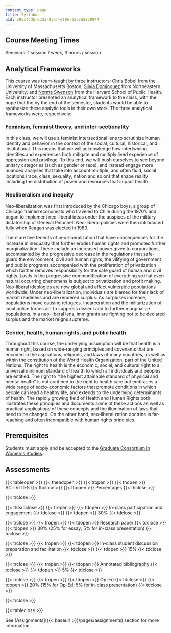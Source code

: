 ```yaml
---
content_type: page
title: Syllabus
uid: 595cfddb-63d3-83b7-ef9e-aa62a82c8944
---
```


Course Meeting Times
--------------------

Seminars: 1 session / week, 3 hours / session

Analytical Frameworks
---------------------

This course was team-taught by three instructors: [Chris Bobel](http://www.faculty.umb.edu/chris_bobel/) from the University of Massachusetts Boston; [Silvia Dominguez](http://www.northeastern.edu/cssh/faculty/silvia-dominguez) from Northeastern University; and [Norma Swenson](http://www.ourbodiesourselves.org/history/obos-founders/norma-swenson/) from the Harvard School of Public Health. Each instructor presented an analytical framework to the class, with the hope that the by the end of the semester, students would be able to synthesize these analytic tools in their own work. The three analytical frameworks were, respectively:

### Feminism, feminist theory, and inter-sectionality

In this class, we will use a feminist intersectional lens to scrutinize human identity and behavior in the context of the social, cultural, historical, and institutional. This means that we will acknowledge how intertwining identities and experiences both mitigate and multiply lived experience of oppression and privilege. To this end, we will push ourselves to see beyond unitary categories (such as gender or race), and instead engage more nuanced analyses that take into account multiple, and often fluid, social locations (race, class, sexuality, nation and so on) that shape reality including the distribution of power and resources that impact health.

### Neoliberalism and inequity

Neo-liberalization was first introduced by the Chicago boys, a group of Chicago trained economists who traveled to Chile during the 1970’s and began to implement neo-liberal ideas under the auspices of the military dictatorship of General Pinochet. Neo-liberal policies were then introduced fully when Reagan was elected in 1980.

There are five tenents of neo-liberalization that have consequences for the increase in inequality that further erodes human rights and promotes further marginalization. These include an increased power given to corporations, accompanied by the progressive decrease in the regulations that safe-guard the environment, civil and human rights; the vilifying of government and public programs accompanied with the proliferation of privatization which further removes responsibility for the safe guard of human and civil rights. Lastly is the progressive commodification of everything so that even natural occurring phenomena is subject to privatization and profit making. Neo-liberal ideologies are now global and affect vulnerable populations worldwide. Under neo-liberalization, individuals are blamed for their lack of market readiness and are rendered surplus. As surpluses increase, populations move causing refugees. Incarceration and the militarization of local police forces act to suppress dissent and to further marginalize populations. In a neo-liberal lens, immigrants are fighting not to be declared surplus and the market reigns supreme.

### Gender, health, human rights, and public health

Throughout this course, the underlying assumption will be that health is a human right, based on wide-ranging principles and covenants that are encoded in the aspirations, religions, and laws of many countries, as well as within the constitution of the World Health Organization, part of the United Nations. The right to health is the economic, social, and cultural right to a universal minimum standard of health to which all individuals and peoples are entitled. The right to "the highest attainable standard of physical and mental health" is not confined to the right to health care but embraces a wide range of socio-economic factors that promote conditions in which people can lead a healthy life, and extends to the underlying determinants of health. The rapidly growing field of Health and Human Rights both illustrates these principles and documents some of these actions as well as practical applications of these concepts and the illumination of laws that need to be changed. On the other hand, neo-liberalization doctrine is far-reaching and often incompatible with human rights principles.

Prerequisites
-------------

Students must apply and be accepted to the [Graduate Consortium in Women's Studies](http://web.mit.edu/gcws/courses/how-to-apply.html).

Assessments
-----------

{{< tableopen >}}
{{< theadopen >}}
{{< tropen >}}
{{< thopen >}}
ACTIVITIES
{{< thclose >}}
{{< thopen >}}
Percentages
{{< thclose >}}

{{< trclose >}}

{{< theadclose >}}
{{< tropen >}}
{{< tdopen >}}
In-class participation and engagement
{{< tdclose >}}
{{< tdopen >}}
30%
{{< tdclose >}}

{{< trclose >}}
{{< tropen >}}
{{< tdopen >}}
Research paper
{{< tdclose >}}
{{< tdopen >}}
30% (25% for essay; 5% for in-class presentation)
{{< tdclose >}}

{{< trclose >}}
{{< tropen >}}
{{< tdopen >}}
In-class student discussion preparation and facilitation
{{< tdclose >}}
{{< tdopen >}}
15%
{{< tdclose >}}

{{< trclose >}}
{{< tropen >}}
{{< tdopen >}}
Annotated bibliography
{{< tdclose >}}
{{< tdopen >}}
5%
{{< tdclose >}}

{{< trclose >}}
{{< tropen >}}
{{< tdopen >}}
Op-Ed
{{< tdclose >}}
{{< tdopen >}}
20% (15% for Op-Ed; 5% for in-class presentation)
{{< tdclose >}}

{{< trclose >}}

{{< tableclose >}}

See [Assignments]({{< baseurl >}}/pages/assignments) section for more information.